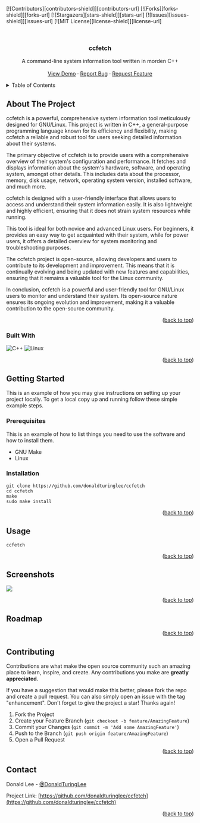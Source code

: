 <a name="readme-top"></a>

<!-- PROJECT SHIELDS -->
<!--
*** I'm using markdown "reference style" links for readability.
*** Reference links are enclosed in brackets [ ] instead of parentheses ( ).
*** See the bottom of this document for the declaration of the reference variables
*** for contributors-url, forks-url, etc. This is an optional, concise syntax you may use.
*** https://www.markdownguide.org/basic-syntax/#reference-style-links
-->
[![Contributors][contributors-shield]][contributors-url]
[![Forks][forks-shield]][forks-url]
[![Stargazers][stars-shield]][stars-url]
[![Issues][issues-shield]][issues-url]
[![MIT License][license-shield]][license-url]


<!-- PROJECT LOGO -->
<br />
<div align="center">
  <h3 align="center">ccfetch</h3>

  <p align="center">
  	A command-line system information tool written in morden C++
    <br />
    <br />
    <a href="https://github.com/donaldturinglee/ccfetch">View Demo</a>
    ·
    <a href="https://github.com/donaldturinglee/ccfetch/issues">Report Bug</a>
    ·
    <a href="https://github.com/donaldturinglee/ccfetch/issues">Request Feature</a>
  </p>
</div>

<!-- TABLE OF CONTENTS -->
<details>
  <summary>Table of Contents</summary>
  <ol>
    <li>
      <a href="#about-the-project">About The Project</a>
      <ul>
        <li><a href="#built-with">Built With</a></li>
      </ul>
    </li>
    <li>
      <a href="#getting-started">Getting Started</a>
      <ul>
        <li><a href="#prerequisites">Prerequisites</a></li>
        <li><a href="#installation">Installation</a></li>
      </ul>
    </li>
    <li><a href="#usage">Usage</a></li>
    <li><a href="#screenshots">Screenshots</a></li>
    <li><a href="#roadmap">Roadmap</a></li>
    <li><a href="#contributing">Contributing</a></li>
    <li><a href="#contact">Contact</a></li>
  </ol>
</details>



<!-- ABOUT THE PROJECT -->
## About The Project

ccfetch is a powerful, comprehensive system information tool meticulously designed for GNU/Linux. This project is written in C++, a general-purpose programming language known for its efficiency and flexibility, making ccfetch a reliable and robust tool for users seeking detailed information about their systems.

The primary objective of ccfetch is to provide users with a comprehensive overview of their system's configuration and performance. It fetches and displays information about the system's hardware, software, and operating system, amongst other details. This includes data about the processor, memory, disk usage, network, operating system version, installed software, and much more.

ccfetch is designed with a user-friendly interface that allows users to access and understand their system information easily. It is also lightweight and highly efficient, ensuring that it does not strain system resources while running.

This tool is ideal for both novice and advanced Linux users. For beginners, it provides an easy way to get acquainted with their system, while for power users, it offers a detailed overview for system monitoring and troubleshooting purposes.

The ccfetch project is open-source, allowing developers and users to contribute to its development and improvement. This means that it is continually evolving and being updated with new features and capabilities, ensuring that it remains a valuable tool for the Linux community.

In conclusion, ccfetch is a powerful and user-friendly tool for GNU/Linux users to monitor and understand their system. Its open-source nature ensures its ongoing evolution and improvement, making it a valuable contribution to the open-source community.

<p align="right">(<a href="#readme-top">back to top</a>)</p>

### Built With

![C++](https://img.shields.io/badge/c++-%2300599C.svg?style=for-the-badge&logo=c%2B%2B&logoColor=white)
![Linux](https://img.shields.io/badge/Linux-FCC624?style=for-the-badge&logo=linux&logoColor=black)

<p align="right">(<a href="#readme-top">back to top</a>)</p>

<!-- GETTING STARTED -->
## Getting Started

This is an example of how you may give instructions on setting up your project locally. To get a local copy up and running follow these simple example steps.

### Prerequisites

This is an example of how to list things you need to use the software and how to install them.

- GNU Make
- Linux

### Installation

```shell
git clone https://github.com/donaldturinglee/ccfetch
cd ccfetch
make
sudo make install
```

<p align="right">(<a href="#readme-top">back to top</a>)</p>

<!-- USAGE EXAMPLES -->
## Usage

```shell
ccfetch
```

<p align="right">(<a href="#readme-top">back to top</a>)</p>

<!-- Screenshots -->
## Screenshots

![](https://cdn.jsdelivr.net/gh/donaldturinglee/imgur@main/assets/images20240310230609.png)

<p align="right">(<a href="#readme-top">back to top</a>)</p>

<!-- ROADMAP -->
## Roadmap

<p align="right">(<a href="#readme-top">back to top</a>)</p>

<!-- CONTRIBUTING -->
## Contributing

Contributions are what make the open source community such an amazing place to learn, inspire, and create. Any contributions you make are **greatly appreciated**.

If you have a suggestion that would make this better, please fork the repo and create a pull request. You can also simply open an issue with the tag "enhancement".
Don't forget to give the project a star! Thanks again!

1. Fork the Project
2. Create your Feature Branch (`git checkout -b feature/AmazingFeature`)
3. Commit your Changes (`git commit -m 'Add some AmazingFeature'`)
4. Push to the Branch (`git push origin feature/AmazingFeature`)
5. Open a Pull Request

<p align="right">(<a href="#readme-top">back to top</a>)</p>

<!-- CONTACT -->
## Contact

Donald Lee - [@DonaldTuringLee](https://twitter.com/DonaldTuringLee)

Project Link: [https://github.com/donaldturinglee/ccfetch](https://github.com/donaldturinglee/ccfetch)

<p align="right">(<a href="#readme-top">back to top</a>)</p>

